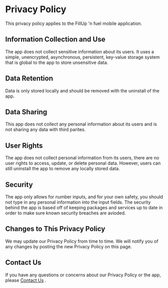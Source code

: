 # Privacy Policy
This privacy policy applies to the FillUp 'n fuel mobile application.

## Information Collection and Use
The app does not collect sensitive information about its users. It uses a simple, unencrypted, asynchronous, persistent, key-value storage system that is global to the app to store unsensitive data.

## Data Retention
Data is only stored locally and should be removed with the uninstall of the app.

## Data Sharing
This app does not collect any personal information about its users and is not sharing any data with third parites.

## User Rights
The app does not collect personal information from its users, there are no user rights to access, update, or delete personal data. However, users can still uninstall the app to remove any locally stored data.

## Security
The app only allows for number inputs, and for your own safety, you should not type in any personal information into the input fields. The security behind the app is based off of keeping packages and services up to date in order to make sure known security breaches are avioded.

## Changes to This Privacy Policy
We may update our Privacy Policy from time to time. We will notify you of any changes by posting the new Privacy Policy on this page.

## Contact Us
If you have any questions or concerns about our Privacy Policy or the app, please [Contact Us](mailto:[mailto:tor.henrik@thuworks.com])
.
